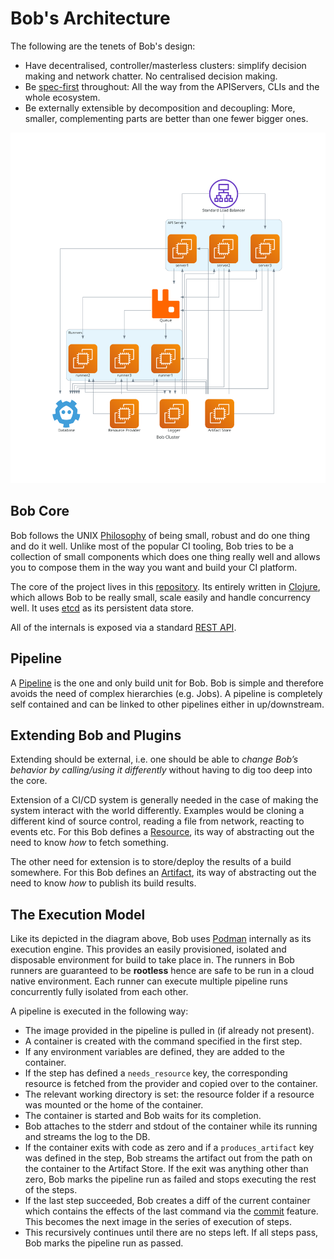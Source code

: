 # Bob's Architecture

The following are the tenets of Bob's design:

- Have decentralised, controller/masterless clusters: simplify decision making and network chatter. No centralised decision making.
- Be [spec-first](https://www.atlassian.com/blog/technology/spec-first-api-development) throughout: All the way from the APIServers, CLIs and the whole ecosystem.
- Be externally extensible by decomposition and decoupling: More, smaller, complementing parts are better than one fewer bigger ones.

![Architecture](img/bob-arch.png)

## Bob Core

Bob follows the UNIX [Philosophy](https://en.wikipedia.org/wiki/Unix_philosophy) of being small, robust and do one thing and do it well.
Unlike most of the popular CI tooling, Bob tries to be a collection of small components which does one thing really well and allows you to compose them in the way you want and build your CI platform.

The core of the project lives in this [repository](https://github.com/bob-cd/bob). Its entirely written in [Clojure](https://clojure.org/), which allows Bob to be really small, scale easily and handle concurrency well. It uses [etcd](https://etcd.io) as its persistent data store.

All of the internals is exposed via a standard [REST API](api.md).

## Pipeline

A [Pipeline](pipelines.md) is the one and only build unit for Bob. Bob is simple and therefore avoids the need of complex hierarchies (e.g. Jobs). A pipeline is completely self contained and can be linked to other pipelines either in up/downstream.

## Extending Bob and Plugins

Extending should be external, i.e. one should be able to _change Bob’s behavior by calling/using it differently_ without having to dig too deep into the core.

Extension of a CI/CD system is generally needed in the case of making the system interact with the world differently. Examples would be cloning a different kind of source control, reading a file from network, reacting to events etc. For this Bob defines a [Resource](resources.md), its way of abstracting out the need to know _how_ to fetch something.

The other need for extension is to store/deploy the results of a build somewhere. For this Bob defines an [Artifact](artifacts.md), its way of abstracting out the need to know _how_ to publish its build results.

## The Execution Model

Like its depicted in the diagram above, Bob uses [Podman](https://podman.io/) internally as its execution engine. This provides an easily provisioned, isolated and disposable environment for build to take place in. The runners in Bob runners are guaranteed to be **rootless** hence are safe to be run in a cloud native environment. Each runner can execute multiple pipeline runs concurrently fully isolated from each other.

A pipeline is executed in the following way:

- The image provided in the pipeline is pulled in (if already not present).
- A container is created with the command specified in the first step.
- If any environment variables are defined, they are added to the container.
- If the step has defined a `needs_resource` key, the corresponding resource is fetched from the provider and copied over to the container.
- The relevant working directory is set: the resource folder if a resource was mounted or the home of the container.
- The container is started and Bob waits for its completion.
- Bob attaches to the stderr and stdout of the container while its running and streams the log to the DB.
- If the container exits with code as zero and if a `produces_artifact` key was defined in the step, Bob streams the artifact out from the path on the container to the Artifact Store. If the exit was anything other than zero, Bob marks the pipeline run as failed and stops executing the rest of the steps.
- If the last step succeeded, Bob creates a diff of the current container which contains the effects of the last command via the [commit](https://docs.podman.io/en/latest/markdown/podman-commit.1.html) feature. This becomes the next image in the series of execution of steps.
- This recursively continues until there are no steps left. If all steps pass, Bob marks the pipeline run as passed.
